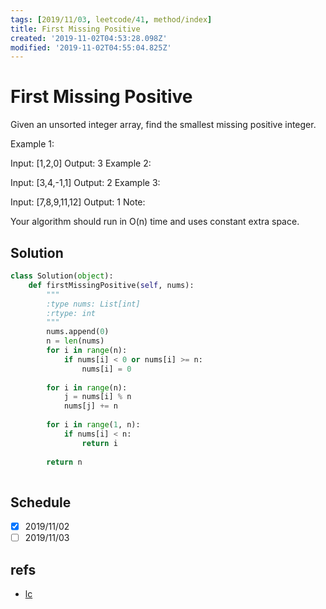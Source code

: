 ```yaml
---
tags: [2019/11/03, leetcode/41, method/index]
title: First Missing Positive
created: '2019-11-02T04:53:28.098Z'
modified: '2019-11-02T04:55:04.825Z'
---
```


#  First Missing Positive

Given an unsorted integer array, find the smallest missing positive integer.

Example 1:

Input: [1,2,0]
Output: 3
Example 2:

Input: [3,4,-1,1]
Output: 2
Example 3:

Input: [7,8,9,11,12]
Output: 1
Note:

Your algorithm should run in O(n) time and uses constant extra space.

## Solution

```python
class Solution(object):
    def firstMissingPositive(self, nums):
        """
        :type nums: List[int]
        :rtype: int
        """
        nums.append(0)
        n = len(nums)
        for i in range(n):
            if nums[i] < 0 or nums[i] >= n:
                nums[i] = 0
        
        for i in range(n):
            j = nums[i] % n
            nums[j] += n
        
        for i in range(1, n):
            if nums[i] < n:
                return i
        
        return n
        
```

## Schedule

* [x] 2019/11/02
* [ ] 2019/11/03

## refs

* [lc](https://leetcode.com/problems/first-missing-positive/)
